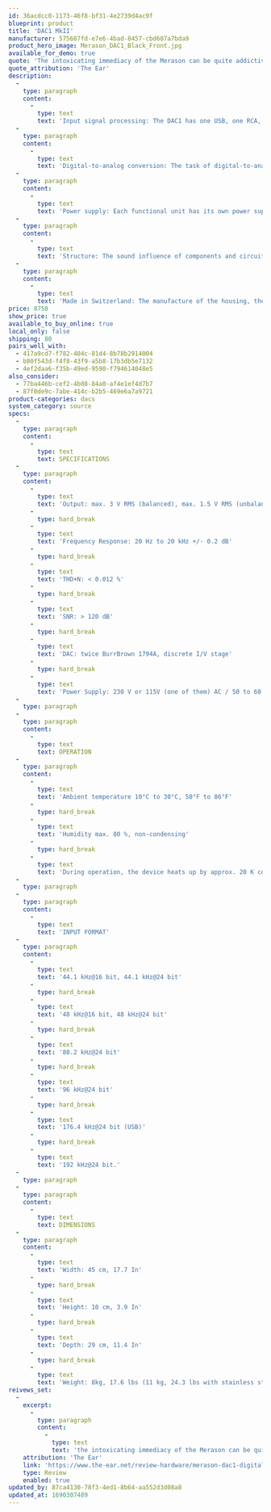 ```yaml
---
id: 36acdcc0-1173-46f8-bf31-4e2739d4ac9f
blueprint: product
title: 'DAC1 MkII'
manufacturer: 575687fd-e7e6-4bad-8457-cbd607a7bda9
product_hero_image: Merason_DAC1_Black_Front.jpg
available_for_demo: true
quote: 'The intoxicating immediacy of the Merason can be quite addictive, it does what few digital components do, strips away the polish and lets you hear the real meat of the music.'
quote_attribution: 'The Ear'
description:
  -
    type: paragraph
    content:
      -
        type: text
        text: 'Input signal processing: The DAC1 has one USB, one RCA, one Toslink and one AES input. The USB input is based on Amanero technology and ensures a low-jitter music signal thanks to two precise oscillators, which is then galvanically isolated by capacitive isolator components. The signals arriving at the other inputs are also galvanically isolated and de-jittered by means of transformers. This guarantees that no external interference can affect the sensitive signal.'
  -
    type: paragraph
    content:
      -
        type: text
        text: 'Digital-to-analog conversion: The task of digital-to-analog conversion is performed by two 1794A converter modules from Burr Brown. For a 5 dB improvement in dynamic range, each channel has its own device. The analog current signal is elaborately converted into a voltage signal in a discrete setup, which is buffered in Class A technology and routed to the output. The DAC1 is fully balanced, i.e. a total of four independent channels are implemented from the two converter modules to the output.'
  -
    type: paragraph
    content:
      -
        type: text
        text: 'Power supply: Each functional unit has its own power supply, and in total there are twelve of them. Two output channels each are supplied by a separate linear supply with an oversized transformer.'
  -
    type: paragraph
    content:
      -
        type: text
        text: 'Structure: The sound influence of components and circuit variants as well as various layouts were thoroughly tested in countless sessions by experienced listeners. This applies in particular to capacitors, voltage regulators, converter components, transistors, resistors, signal processing, I/V converters and output stages.'
  -
    type: paragraph
    content:
      -
        type: text
        text: 'Made in Switzerland: The manufacture of the housing, the front panel and the control knobs and the printing, component placement, assembly, commissioning and inspection are carried out exclusively in Switzerland.'
price: 8750
show_price: true
available_to_buy_online: true
local_only: false
shipping: 80
pairs_well_with:
  - 417a9cd7-f782-404c-81d4-8b78b2914004
  - b80f543d-f4f8-43f9-a5b8-17b3db5e7132
  - 4ef2daa6-f35b-49ed-9590-f794614048e5
also_consider:
  - 77ba446b-cef2-4b08-84a0-af4e1ef4d7b7
  - 87f0de9c-7abe-414c-b2b5-469e6a7a9721
product-categories: dacs
system_category: source
specs:
  -
    type: paragraph
    content:
      -
        type: text
        text: SPECIFICATIONS
  -
    type: paragraph
    content:
      -
        type: text
        text: 'Output: max. 3 V RMS (balanced), max. 1.5 V RMS (unbalanced)'
      -
        type: hard_break
      -
        type: text
        text: 'Frequency Response: 20 Hz to 20 kHz +/- 0.2 dB'
      -
        type: hard_break
      -
        type: text
        text: 'THD+N: < 0.012 %'
      -
        type: hard_break
      -
        type: text
        text: 'SNR: > 120 dB'
      -
        type: hard_break
      -
        type: text
        text: 'DAC: twice BurrBrown 1794A, discrete I/V stage'
      -
        type: hard_break
      -
        type: text
        text: 'Power Supply: 230 V or 115V (one of them) AC / 50 to 60 Hz, 30 W.'
  -
    type: paragraph
  -
    type: paragraph
    content:
      -
        type: text
        text: OPERATION
  -
    type: paragraph
    content:
      -
        type: text
        text: 'Ambient temperature 10°C to 30°C, 50°F to 86°F'
      -
        type: hard_break
      -
        type: text
        text: 'Humidity max. 80 %, non-condensing'
      -
        type: hard_break
      -
        type: text
        text: 'During operation, the device heats up by approx. 20 K compared to the ambient temperature.'
  -
    type: paragraph
  -
    type: paragraph
    content:
      -
        type: text
        text: 'INPUT FORMAT'
  -
    type: paragraph
    content:
      -
        type: text
        text: '44.1 kHz@16 bit, 44.1 kHz@24 bit'
      -
        type: hard_break
      -
        type: text
        text: '48 kHz@16 bit, 48 kHz@24 bit'
      -
        type: hard_break
      -
        type: text
        text: '88.2 kHz@24 bit'
      -
        type: hard_break
      -
        type: text
        text: '96 kHz@24 bit'
      -
        type: hard_break
      -
        type: text
        text: '176.4 kHz@24 bit (USB)'
      -
        type: hard_break
      -
        type: text
        text: '192 kHz@24 bit.'
  -
    type: paragraph
  -
    type: paragraph
    content:
      -
        type: text
        text: DIMENSIONS
  -
    type: paragraph
    content:
      -
        type: text
        text: 'Width: 45 cm, 17.7 In'
      -
        type: hard_break
      -
        type: text
        text: 'Height: 10 cm, 3.9 In'
      -
        type: hard_break
      -
        type: text
        text: 'Depth: 29 cm, 11.4 In'
      -
        type: hard_break
      -
        type: text
        text: 'Weight: 8kg, 17.6 lbs (11 kg, 24.3 lbs with stainless steel front)'
reivews_set:
  -
    excerpt:
      -
        type: paragraph
        content:
          -
            type: text
            text: 'the intoxicating immediacy of the Merason can be quite addictive, it does what few digital components do, strips away the polish and lets you hear the real meat of the music.'
    attribution: 'The Ear'
    link: 'https://www.the-ear.net/review-hardware/merason-dac1-digital-analogue-converter-dac'
    type: Review
    enabled: true
updated_by: 87ca4130-78f3-4ed1-8b64-aa552d3d08a8
updated_at: 1690307489
---
```

